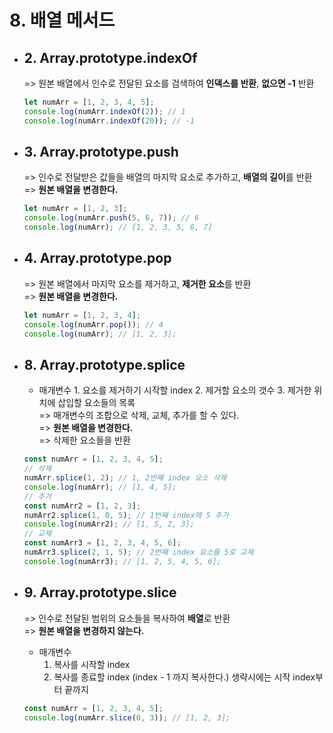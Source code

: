 # 8. 배열 메서드

- ## 2. Array.prototype.indexOf

  => 원본 배열에서 인수로 전달된 요소를 검색하여 **인덱스를 반환**, **없으면 -1** 반환

  ```javascript
  let numArr = [1, 2, 3, 4, 5];
  console.log(numArr.indexOf(2)); // 1
  console.log(numArr.indexOf(20)); // -1
  ```

- ## 3. Array.prototype.push

  => 인수로 전달받은 값들을 배열의 마지막 요소로 추가하고, **배열의 길이**를 반환<br>
  => **원본 배열을 변경한다.**

  ```javascript
  let numArr = [1, 2, 3];
  console.log(numArr.push(5, 6, 7)); // 6
  console.log(numArr); // [1, 2, 3, 5, 6, 7]
  ```

- ## 4. Array.prototype.pop

  => 원본 배열에서 마지막 요소를 제거하고, **제거한 요소**를 반환<br>
  => **원본 배열을 변경한다.**

  ```javascript
  let numArr = [1, 2, 3, 4];
  console.log(numArr.pop()); // 4
  console.log(numArr); // [1, 2, 3];
  ```

- ## 8. Array.prototype.splice

  - 매개변수 1. 요소를 제거하기 시작할 index 2. 제거할 요소의 갯수 3. 제거한 위치에 삽입할 요소들의 목록<br>
    => 매개변수의 조합으로 삭제, 교체, 추가를 할 수 있다.<br>
    => **원본 배열을 변경한다.**<br>
    => 삭제한 요소들을 반환

  ```javascript
  const numArr = [1, 2, 3, 4, 5];
  // 삭제
  numArr.splice(1, 2); // 1, 2번째 index 요소 삭제
  console.log(numArr); // [1, 4, 5];
  // 추가
  const numArr2 = [1, 2, 3];
  numArr2.splice(1, 0, 5); // 1번째 index에 5 추가
  console.log(numArr2); // [1, 5, 2, 3];
  // 교체
  const numArr3 = [1, 2, 3, 4, 5, 6];
  numArr3.splice(2, 1, 5); // 2번째 index 요소를 5로 교체
  console.log(numArr3); // [1, 2, 5, 4, 5, 6];
  ```

- ## 9. Array.prototype.slice
  => 인수로 전달된 범위의 요소들을 복사하여 **배열**로 반환<br>
  => **원본 배열을 변경하지 않는다.**
  - 매개변수
    1. 복사를 시작할 index
    2. 복사를 종료할 index (index - 1 까지 복사한다.) 생략시에는 시작 index부터 끝까지
  ```javascript
  const numArr = [1, 2, 3, 4, 5];
  console.log(numArr.slice(0, 3)); // [1, 2, 3];
  ```
